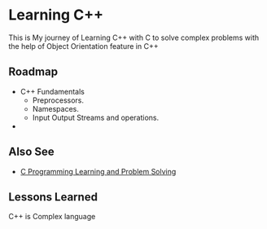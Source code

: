 
# Learning C++
This is My journey of Learning C++ with C to solve complex problems with the help of Object Orientation feature in C++
## Roadmap

- C++ Fundamentals
    - Preprocessors.
    - Namespaces.
    - Input Output Streams and operations.
- 


## Also See

 - [C Programming Learning and Problem Solving](https://github.com/sushantbramhacharya/CProgramming_LEC)


## Lessons Learned

C++ is Complex language

